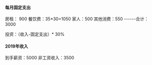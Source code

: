

#### 每月固定支出

房租： 900
餐饮费：35*30=1050
家人：500
其他消费：550
------合计：3000

投资：（收入-固定支出）* 30%


#### 2019年收入
到手薪资：5000
非工资收入：3500

